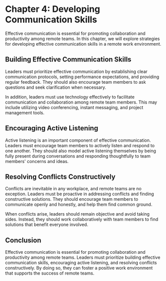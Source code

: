 Chapter 4: Developing Communication Skills
==========================================

Effective communication is essential for promoting collaboration and productivity among remote teams. In this chapter, we will explore strategies for developing effective communication skills in a remote work environment.

Building Effective Communication Skills
---------------------------------------

Leaders must prioritize effective communication by establishing clear communication protocols, setting performance expectations, and providing regular feedback. They should also encourage team members to ask questions and seek clarification when necessary.

In addition, leaders must use technology effectively to facilitate communication and collaboration among remote team members. This may include utilizing video conferencing, instant messaging, and project management tools.

Encouraging Active Listening
----------------------------

Active listening is an important component of effective communication. Leaders must encourage team members to actively listen and respond to one another. They should also model active listening themselves by being fully present during conversations and responding thoughtfully to team members' concerns and ideas.

Resolving Conflicts Constructively
----------------------------------

Conflicts are inevitable in any workplace, and remote teams are no exception. Leaders must be proactive in addressing conflicts and finding constructive solutions. They should encourage team members to communicate openly and honestly, and help them find common ground.

When conflicts arise, leaders should remain objective and avoid taking sides. Instead, they should work collaboratively with team members to find solutions that benefit everyone involved.

Conclusion
----------

Effective communication is essential for promoting collaboration and productivity among remote teams. Leaders must prioritize building effective communication skills, encouraging active listening, and resolving conflicts constructively. By doing so, they can foster a positive work environment that supports the success of remote teams.
